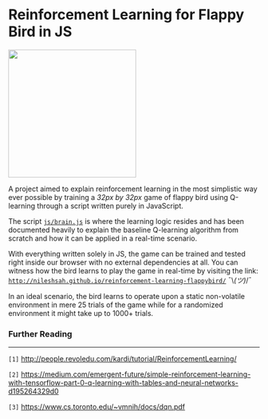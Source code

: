 Reinforcement Learning for Flappy Bird in JS
===================

<img src="https://raw.githubusercontent.com/nileshsah/reinforcement-learning-flappybird/master/images/high-score.png?token=AJ-IX5fex3nle8myzjXQyWzlA-1-rOZqks5ZoGimwA%3D%3D" width="256" height="256"/>

A project aimed to explain reinforcement learning in the most simplistic way ever possible by training a _32px by 32px_ game of flappy bird using Q-learning through a script written purely in JavaScript.

The script [`js/brain.js`](js/brain.js) is where the learning logic resides and has been documented heavily to explain the baseline Q-learning algorithm from scratch and how it can be applied in a real-time scenario.

With everything written solely in JS, the game can be trained and tested right inside our browser with no external dependencies at all. You can witness how the bird learns to play the game in real-time by visiting the link:  [`http://nileshsah.github.io/reinforcement-learning-flappybird/`](http://nileshsah.github.io/reinforcement-learning-flappybird/) ¯\\_(ツ)_/¯

In an ideal scenario, the bird learns to operate upon a static non-volatile environment in mere 25 trials of the game while for a randomized environment it might take up to 1000+ trials.

### Further Reading
---

`[1]` http://people.revoledu.com/kardi/tutorial/ReinforcementLearning/

`[2]` https://medium.com/emergent-future/simple-reinforcement-learning-with-tensorflow-part-0-q-learning-with-tables-and-neural-networks-d195264329d0

`[3]` https://www.cs.toronto.edu/~vmnih/docs/dqn.pdf






